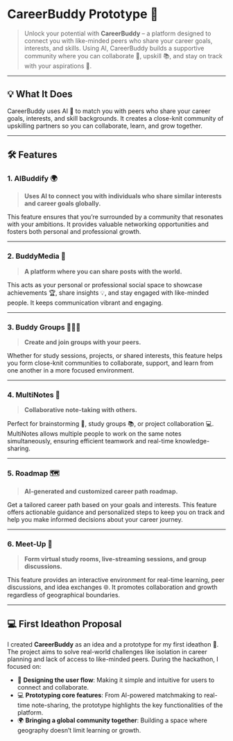 # CareerBuddy Prototype 🚀

> Unlock your potential with **CareerBuddy** – a platform designed to connect you with like-minded peers who share your career goals, interests, and skills. Using AI, CareerBuddy builds a supportive community where you can collaborate 🤝, upskill 📚, and stay on track with your aspirations 🌟.

---


## 💡 **What It Does**

CareerBuddy uses AI 🤖 to match you with peers who share your career goals, interests, and skill backgrounds. It creates a close-knit community of upskilling partners so you can collaborate, learn, and grow together.

---

## 🛠️ **Features**

### 1. **AIBuddify** 🌍  
> **Uses AI to connect you with individuals who share similar interests and career goals globally.**  

This feature ensures that you’re surrounded by a community that resonates with your ambitions. It provides valuable networking opportunities and fosters both personal and professional growth.

---

### 2. **BuddyMedia** 📸  
> **A platform where you can share posts with the world.**  

This acts as your personal or professional social space to showcase achievements 🏆, share insights 💡, and stay engaged with like-minded people. It keeps communication vibrant and engaging.

---

### 3. **Buddy Groups** 👫👭👬  
> **Create and join groups with your peers.**  

Whether for study sessions, projects, or shared interests, this feature helps you form close-knit communities to collaborate, support, and learn from one another in a more focused environment.

---

### 4. **MultiNotes** 📝  
> **Collaborative note-taking with others.**  

Perfect for brainstorming 💭, study groups 📚, or project collaboration 💻. MultiNotes allows multiple people to work on the same notes simultaneously, ensuring efficient teamwork and real-time knowledge-sharing.

---

### 5. **Roadmap** 🗺️  
> **AI-generated and customized career path roadmap.**  

Get a tailored career path based on your goals and interests. This feature offers actionable guidance and personalized steps to keep you on track and help you make informed decisions about your career journey.

---

### 6. **Meet-Up** 💬  
> **Form virtual study rooms, live-streaming sessions, and group discussions.**  

This feature provides an interactive environment for real-time learning, peer discussions, and idea exchanges 🌐. It promotes collaboration and growth regardless of geographical boundaries.

---

## 💻 **First Ideathon Proposal**  

I created **CareerBuddy** as an idea and a prototype for my first ideathon 🎉. The project aims to solve real-world challenges like isolation in career planning and lack of access to like-minded peers. During the hackathon, I focused on:  

- 🌟 **Designing the user flow**: Making it simple and intuitive for users to connect and collaborate.  
- 💻 **Prototyping core features**: From AI-powered matchmaking to real-time note-sharing, the prototype highlights the key functionalities of the platform.  
- 🌍 **Bringing a global community together**: Building a space where geography doesn’t limit learning or growth.  
